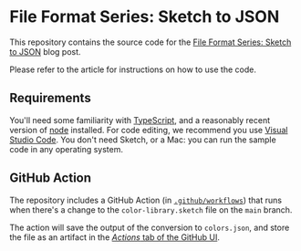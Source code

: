 # File Format Series: Sketch to JSON

This repository contains the source code for the [File Format Series: Sketch to JSON](#) blog post.

Please refer to the article for instructions on how to use the code.

## Requirements

You'll need some familiarity with [TypeScript](https://typescriptlang.org), and a reasonably recent version of [node](https://nodejs.org) installed. For code editing, we recommend you use [Visual Studio Code](https://code.visualstudio.com). You don't need Sketch, or a Mac: you can run the sample code in any operating system.

## GitHub Action

The repository includes a GitHub Action (in [`.github/workflows`](https://github.com/sketch-hq/file-format-series-sketch-to-json/blob/main/.github/workflows/update-json.yml)) that runs when there's a change to the `color-library.sketch` file on the `main` branch.

The action will save the output of the conversion to `colors.json`, and store the file as an artifact in the [_Actions_ tab of the GitHub UI](https://github.com/sketch-hq/file-format-series-sketch-to-json/actions).
